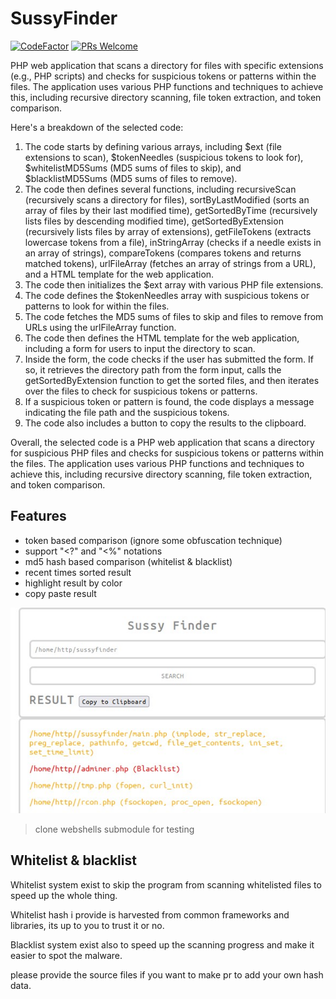 # SussyFinder
[![CodeFactor](https://www.codefactor.io/repository/github/cvar1984/sussyfinder/badge)](https://www.codefactor.io/repository/github/cvar1984/sussyfinder)
[![PRs Welcome](https://img.shields.io/badge/PRs-welcome-brightgreen.svg?style=flat-square)](https://makeapullrequest.com)

PHP web application that scans a directory for files with specific extensions (e.g., PHP scripts) and checks for suspicious tokens or patterns within the files. The application uses various PHP functions and techniques to achieve this, including recursive directory scanning, file token extraction, and token comparison.

Here's a breakdown of the selected code:

1. The code starts by defining various arrays, including $ext (file extensions to scan), $tokenNeedles (suspicious tokens to look for), $whitelistMD5Sums (MD5 sums of files to skip), and $blacklistMD5Sums (MD5 sums of files to remove).
2. The code then defines several functions, including recursiveScan (recursively scans a directory for files), sortByLastModified (sorts an array of files by their last modified time), getSortedByTime (recursively lists files by descending modified time), getSortedByExtension (recursively lists files by array of extensions), getFileTokens (extracts lowercase tokens from a file), inStringArray (checks if a needle exists in an array of strings), compareTokens (compares tokens and returns matched tokens), urlFileArray (fetches an array of strings from a URL), and a HTML template for the web application.
3. The code then initializes the $ext array with various PHP file extensions.
4. The code defines the $tokenNeedles array with suspicious tokens or patterns to look for within the files.
5. The code fetches the MD5 sums of files to skip and files to remove from URLs using the urlFileArray function.
6. The code then defines the HTML template for the web application, including a form for users to input the directory to scan.
7. Inside the form, the code checks if the user has submitted the form. If so, it retrieves the directory path from the form input, calls the getSortedByExtension function to get the sorted files, and then iterates over the files to check for suspicious tokens or patterns.
8. If a suspicious token or pattern is found, the code displays a message indicating the file path and the suspicious tokens.
9. The code also includes a button to copy the results to the clipboard.


Overall, the selected code is a PHP web application that scans a directory for suspicious PHP files and checks for suspicious tokens or patterns within the files. The application uses various PHP functions and techniques to achieve this, including recursive directory scanning, file token extraction, and token comparison.

## Features
- token based comparison (ignore some obfuscation technique)
- support "<?" and "<%" notations
- md5 hash based comparison (whitelist & blacklist)
- recent times sorted result
- highlight result by color
- copy paste result

![ss](https://raw.githubusercontent.com/Cvar1984/sussyfinder/main/demo.jpg)
>clone webshells submodule for testing

## Whitelist & blacklist
Whitelist system exist to skip the program from scanning whitelisted files to speed up the whole thing.

Whitelist hash i provide is harvested from common frameworks and libraries, its up to you to trust it or no.

Blacklist system exist also to speed up the scanning progress and make it easier to spot the malware.

please provide the source files if you want to make pr to add your own hash data.
